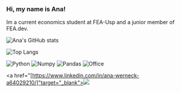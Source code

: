 ### Hi, my name is Ana!

Im a current economics student at FEA-Usp and a junior member of FEA.dev.

![Ana's GitHub stats](https://github-readme-stats.vercel.app/api?username=ana-werneck&show_icons=true&theme=dracula)

![Top Langs](https://github-readme-stats.vercel.app/api/top-langs/?username=ana-werneck&show_icons=true&theme=dracula)

![Python](https://img.shields.io/badge/Python-FFD43B?style=for-the-badge&logo=python&logoColor=blue)
![Numpy](https://img.shields.io/badge/Numpy-777BB4?style=for-the-badge&logo=numpy&logoColor=white)
![Pandas](https://img.shields.io/badge/Pandas-2C2D72?style=for-the-badge&logo=pandas&logoColor=white)
![Office](https://img.shields.io/badge/Microsoft_Office-D83B01?style=for-the-badge&logo=microsoft-office&logoColor=white)

  <a href="[https://www.linkedin.com/in/ana-werneck-a64029210/]"target="_blank"><img src="https://img.shields.io/badge/LinkedIn-0077B5?style=for-the-badge&logo=linkedin&logoColor=white" target="_blank"></a>
